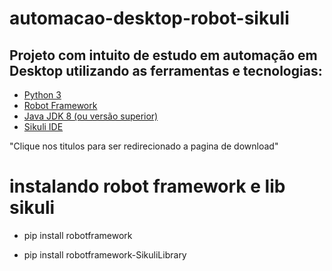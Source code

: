 # automacao-desktop-robot-sikuli

## Projeto com intuito de estudo em automação em Desktop utilizando as ferramentas e tecnologias:

* [Python 3](https://www.python.org/ftp/python/3.12.3/python-3.12.3-amd64.exe)
* [Robot Framework](https://robotframework.org/?tab=1#getting-started)
* [Java JDK 8 (ou versão superior)](https://www.azul.com/core-post-download/?endpoint=zulu&uuid=fa433a8b-00a0-4682-b895-d68eea7769a8)
* [Sikuli IDE](https://launchpad.net/sikuli/sikulix/2.0.5/+download/sikulixide-2.0.5.jar)

"Clique nos titulos para ser redirecionado a pagina de download"

# instalando robot framework e lib sikuli 

* pip install robotframework

* pip install robotframework-SikuliLibrary